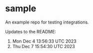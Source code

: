 # sample

An example repo for testing integrations.

Updates to the README:

1. Mon Dec  4 13:56:33 UTC 2023
2. Thu Dec  7 15:54:30 UTC 2023
